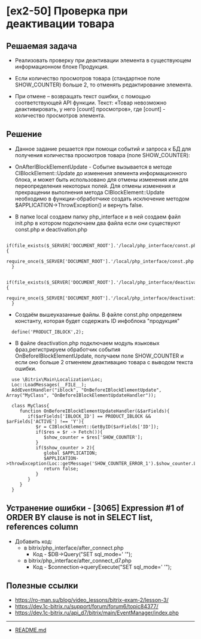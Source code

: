 # [ex2-50] Проверка при деактивации товара

## Решаемая задача

* Реализовать проверку при деактивации элемента в существующем информационном блоке Продукция.

* Если количество просмотров товара (стандартное поле SHOW_COUNTER) больше 2, то отменять редактирование элемента.

* При отмене – возвращать текст ошибки, c помощью соответствующей API функции. Текст: «Товар невозможно деактивировать, у него [count] просмотров», где [count] - количество просмотров элемента.

## Решение

* Данное задание решается при помощи событий и запроса к БД для получения количества просмотров товара (поле SHOW_COUNTER):
  
* OnAfterIBlockElementUpdate - Событие вызывается в методе CIBlockElement::Update до изменения элемента информационного блока, и может быть использовано для отмены изменения или для переопределения некоторых полей.
  Для отмены изменения и прекращении выполнения метода CIBlockElement::Update необходимо в функции-обработчике создать исключение методом $APPLICATION->ThrowException() и вернуть false.
  
* В папке local создаем папку php_interface и в ней создаем файл init.php в котором подключаем два файла если они существуют const.php и deactivation.php
  
```
  if(file_exists($_SERVER['DOCUMENT_ROOT'].'/local/php_interface/const.php')){
     require_once($_SERVER['DOCUMENT_ROOT'].'/local/php_interface/const.php');
  }
```
```
  if(file_exists($_SERVER['DOCUMENT_ROOT'].'/local/php_interface/deactivation.php')){
     require_once($_SERVER['DOCUMENT_ROOT'].'/local/php_interface/deactivation.php');
  }
```
      
* Создаём вышеуказанные файлы. 
  В файле const.php определяем константу, которая будет содержать ID инфоблока "продукция"
```  
  define('PRODUCT_IBLOCK',2);
```
     
* В файле deactivation.php подключаем модуль языковых фраз,регистрируем обработчик события OnBeforeIBlockElementUpdate, получаем поле SHOW_COUNTER и если оно больше 2 отменяем деактивацию товара с выводом текста ошибки.

``` 
  use \Bitrix\Main\Localization\Loc;
  Loc::LoadMessages(__FILE__);
  AddEventHandler("iblock", "OnBeforeIBlockElementUpdate", Array("MyClass", "OnBeforeIBlockElementUpdateHandler"));
  
  class MyClass{
     function OnBeforeIBlockElementUpdateHandler(&$arFields){
        if($arFields['IBLOCK_ID'] == PRODUCT_IBLOCK && $arFields['ACTIVE'] !== 'Y'){
           $r = CIBlockElement::GetByID($arFields['ID']);
           if($res = $r -> Fetch()){
              $show_counter = $res['SHOW_COUNTER'];
           }
           if($show_counter > 2){
              global $APPLICATION;
              $APPLICATION->throwException(Loc::getMessage('SHOW_COUNTER_ERROR_1').$show_counter.Loc::getMessage('SHOW_COUNTER_ERROR_2'));
              return false;
           }
        }
     }
  }
```  

## Устранение ошибки - [3065] Expression #1 of ORDER BY clause is not in SELECT list, references column

* Добавить код:
    * в bitrix/php_interface/after_connect.php  
        * Код - $DB->Query("SET sql_mode=' '");
    * в  bitrix/php_interface/after_connect_d7.php  
        * Код - $connection->queryExecute("SET sql_mode=' '");

## Полезные ссылки

* https://ro-man.su/blog/video_lessons/bitrix-exam-2/lesson-3/
* https://dev.1c-bitrix.ru/support/forum/forum6/topic84377/
* https://dev.1c-bitrix.ru/api_d7/bitrix/main/EventManager/index.php
____
* [README.md](../../README.md)